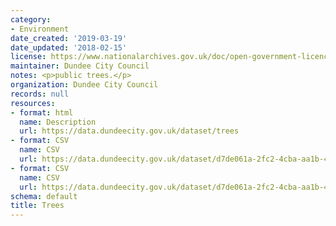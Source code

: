 ```yaml
---
category:
- Environment
date_created: '2019-03-19'
date_updated: '2018-02-15'
license: https://www.nationalarchives.gov.uk/doc/open-government-licence/version/3/
maintainer: Dundee City Council
notes: <p>public trees.</p>
organization: Dundee City Council
records: null
resources:
- format: html
  name: Description
  url: https://data.dundeecity.gov.uk/dataset/trees
- format: CSV
  name: CSV
  url: https://data.dundeecity.gov.uk/dataset/d7de061a-2fc2-4cba-aa1b-4d0d15ef5c33/resource/e54ef90a-76e5-415e-a272-5e489d9f5c67/download/trees_public.csv
- format: CSV
  name: CSV
  url: https://data.dundeecity.gov.uk/dataset/d7de061a-2fc2-4cba-aa1b-4d0d15ef5c33/resource/43ead9bf-c66d-4eaf-81b0-5fb2b3a63f9a/download/species_nbn_dictionary.csv
schema: default
title: Trees
---
```

